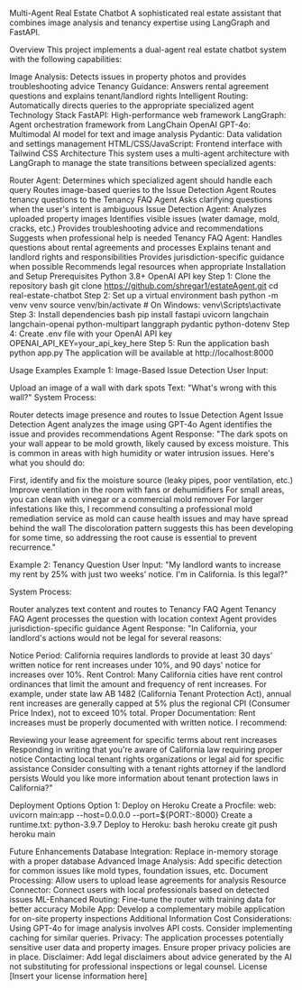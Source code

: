 Multi-Agent Real Estate Chatbot
A sophisticated real estate assistant that combines image analysis and tenancy expertise using LangGraph and FastAPI.

Overview
This project implements a dual-agent real estate chatbot system with the following capabilities:

Image Analysis: Detects issues in property photos and provides troubleshooting advice
Tenancy Guidance: Answers rental agreement questions and explains tenant/landlord rights
Intelligent Routing: Automatically directs queries to the appropriate specialized agent
Technology Stack
FastAPI: High-performance web framework
LangGraph: Agent orchestration framework from LangChain
OpenAI GPT-4o: Multimodal AI model for text and image analysis
Pydantic: Data validation and settings management
HTML/CSS/JavaScript: Frontend interface with Tailwind CSS
Architecture
This system uses a multi-agent architecture with LangGraph to manage the state transitions between specialized agents:

Router Agent:
Determines which specialized agent should handle each query
Routes image-based queries to the Issue Detection Agent
Routes tenancy questions to the Tenancy FAQ Agent
Asks clarifying questions when the user's intent is ambiguous
Issue Detection Agent:
Analyzes uploaded property images
Identifies visible issues (water damage, mold, cracks, etc.)
Provides troubleshooting advice and recommendations
Suggests when professional help is needed
Tenancy FAQ Agent:
Handles questions about rental agreements and processes
Explains tenant and landlord rights and responsibilities
Provides jurisdiction-specific guidance when possible
Recommends legal resources when appropriate
Installation and Setup
Prerequisites
Python 3.8+
OpenAI API key
Step 1: Clone the repository
bash
git clone https://github.com/shregar1/estateAgent.git
cd real-estate-chatbot
Step 2: Set up a virtual environment
bash
python -m venv venv
source venv/bin/activate  # On Windows: venv\Scripts\activate
Step 3: Install dependencies
bash
pip install fastapi uvicorn langchain langchain-openai python-multipart langgraph pydantic python-dotenv
Step 4: Create .env file with your OpenAI API key
OPENAI_API_KEY=your_api_key_here
Step 5: Run the application
bash
python app.py
The application will be available at http://localhost:8000

Usage Examples
Example 1: Image-Based Issue Detection
User Input:

Upload an image of a wall with dark spots
Text: "What's wrong with this wall?"
System Process:

Router detects image presence and routes to Issue Detection Agent
Issue Detection Agent analyzes the image using GPT-4o
Agent identifies the issue and provides recommendations
Agent Response:
"The dark spots on your wall appear to be mold growth, likely caused by excess moisture. This is common in areas with high humidity or water intrusion issues. Here's what you should do:

First, identify and fix the moisture source (leaky pipes, poor ventilation, etc.)
Improve ventilation in the room with fans or dehumidifiers
For small areas, you can clean with vinegar or a commercial mold remover
For larger infestations like this, I recommend consulting a professional mold remediation service as mold can cause health issues and may have spread behind the wall
The discoloration pattern suggests this has been developing for some time, so addressing the root cause is essential to prevent recurrence."

Example 2: Tenancy Question
User Input:
"My landlord wants to increase my rent by 25% with just two weeks' notice. I'm in California. Is this legal?"

System Process:

Router analyzes text content and routes to Tenancy FAQ Agent
Tenancy FAQ Agent processes the question with location context
Agent provides jurisdiction-specific guidance
Agent Response:
"In California, your landlord's actions would not be legal for several reasons:

Notice Period: California requires landlords to provide at least 30 days' written notice for rent increases under 10%, and 90 days' notice for increases over 10%.
Rent Control: Many California cities have rent control ordinances that limit the amount and frequency of rent increases. For example, under state law AB 1482 (California Tenant Protection Act), annual rent increases are generally capped at 5% plus the regional CPI (Consumer Price Index), not to exceed 10% total.
Proper Documentation: Rent increases must be properly documented with written notice.
I recommend:

Reviewing your lease agreement for specific terms about rent increases
Responding in writing that you're aware of California law requiring proper notice
Contacting local tenant rights organizations or legal aid for specific assistance
Consider consulting with a tenant rights attorney if the landlord persists
Would you like more information about tenant protection laws in California?"

Deployment Options
Option 1: Deploy on Heroku
Create a Procfile:
web: uvicorn main:app --host=0.0.0.0 --port=${PORT:-8000}
Create a runtime.txt:
python-3.9.7
Deploy to Heroku:
bash
heroku create
git push heroku main

Future Enhancements
Database Integration: Replace in-memory storage with a proper database
Advanced Image Analysis: Add specific detection for common issues like mold types, foundation issues, etc.
Document Processing: Allow users to upload lease agreements for analysis
Resource Connector: Connect users with local professionals based on detected issues
ML-Enhanced Routing: Fine-tune the router with training data for better accuracy
Mobile App: Develop a complementary mobile application for on-site property inspections
Additional Information
Cost Considerations: Using GPT-4o for image analysis involves API costs. Consider implementing caching for similar queries.
Privacy: The application processes potentially sensitive user data and property images. Ensure proper privacy policies are in place.
Disclaimer: Add legal disclaimers about advice generated by the AI not substituting for professional inspections or legal counsel.
License
[Insert your license information here]

